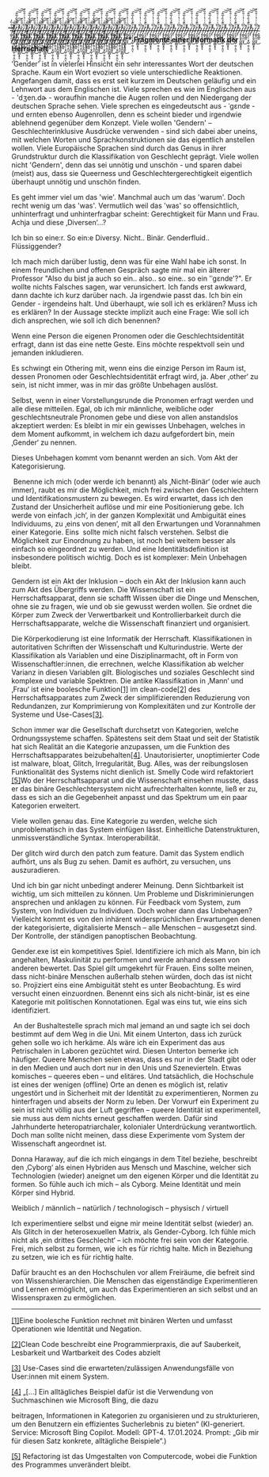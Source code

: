 
****̵****͗̏͆͑͗****̇****̹̻̙̯̤̮͓̔͑̐̏̓͜/̴̝̼̩̻͈̑͌/̶̯͉̗̦͔͓̺̜͍̦̭̤͒͗͂͊̉̏̓̅͊͠͝͠ͅ/̵̡̜̊̉͘/̶̧̢̢̬͈̺̪̻͓̥̞̀̂̋/̵̹̻̙̯̤̮͓͗̏͆͑͗̇̔͑̐̏̓͜/̴̝̼̩̻͈̑͌/̶̯͉̗̦͔͓̺̜͍̦̭̤͒͗͂͊̉̏̓̅͊͠͝͠ͅ/̵̡̜̊̉͘/̶̧̢̢̬͈̺̪̻͓̥̞̀̂̋/̵̹̻̙̯̤̮͓͗̏͆͑͗̇̔͑̐̏̓͜/̴̝̼̩̻͈̑͌/̶̯͉̗̦͔͓̺̜͍̦̭̤͒͗͂͊̉̏̓̅͊͠͝͠ͅ/̵̡̜̊̉͘/̶̧̢̢̬͈̺̪̻͓̥̞̀̂̋/̵̹̻̙̯̤̮͓͗̏͆͑͗̇̔͑̐̏̓͜/̴̝̼̩̻͈̑͌/̶̯͉̗̦͔͓̺̜͍̦̭̤͒͗͂͊̉̏̓̅͊͠͝͠ͅ/̵̡̜̊̉͘/̶̧̢̢̬͈̺̪̻͓̥̞̀̂̋/̵̹̻̙̯̤̮͓͗̏͆͑͗̇̔͑̐̏̓͜/̴̝̼̩̻͈̑͌/̶̯͉̗̦͔͓̺̜͍̦̭̤͒͗͂͊̉̏̓̅͊͠͝͠ͅ/̵̡̜̊̉͘/̶̧̢̢̬͈̺̪̻͓̥̞̀̂̋/̵̹̻̙̯̤̮͓͗̏͆͑͗̇̔͑̐̏̓͜/̴̝̼̩̻͈̑͌/̶̯͉̗̦͔͓̺̜͍̦̭̤͒͗͂͊̉̏̓̅͊͠͝͠ͅ/̵̡̜̊̉͘/̶̧̢̢̬͈̺̪̻͓̥̞̀̂̋/̵̹̻̙̯̤̮͓͗̏͆͑͗̇̔͑̐̏̓͜/̴̝̼̩̻͈̑͌/̶̯͉̗̦͔͓̺̜͍̦̭̤͒͗͂͊̉̏̓̅͊͠͝͠ͅ/̵̡̜̊̉͘/̶̧̢̢̬͈̺̪̻͓̥̞̀̂̋/̵̹̻̙̯̤̮͓͗̏͆͑͗̇̔͑̐̏̓͜/̴̝̼̩̻͈̑͌/̶̯͉̗̦͔͓̺̜͍̦̭̤͒͗͂͊̉̏̓̅͊͠͝͠ͅ/̵̡̜̊̉͘/̶̧̢̢̬͈̺̪̻͓̥̞̀̂̋/̵̹̻̙̯̤̮͓͗̏͆͑͗̇̔͑̐̏̓͜/̴̝̼̩̻͈̑͌/̶̯͉̗̦͔͓̺̜͍̦̭̤͒͗͂͊̉̏̓̅͊͠͝͠ͅ/̵̡̜̊̉͘/̶̧̢̢̬͈̺̪̻͓̥̞̀̂̋/̵̹̻̙̯̤̮͓͗̏͆͑͗̇̔͑̐̏̓͜/̴̝̼̩̻͈̑͌/̶̯͉̗̦͔͓̺̜͍̦̭̤͒͗͂͊̉̏̓̅͊͠͝͠ͅ/̵̡̜̊̉͘/̶̧̢̢̬͈̺̪̻͓̥̞̀̂̋/̵̹̻̙̯̤̮͓͗̏͆͑͗̇̔͑̐̏̓͜/̴̝̼̩̻͈̑͌/̶̯͉̗̦͔͓̺̜͍̦̭̤͒͗͂͊̉̏̓̅͊͠͝͠ͅ/̵̡̜̊̉͘/̶̧̢̢̬͈̺̪̻͓̥̞̀̂̋/̵̹̻̙̯̤̮͓͗̏͆͑͗̇̔͑̐̏̓͜/̴̝̼̩̻͈̑͌/̶̯͉̗̦͔͓̺̜͍̦̭̤͒͗͂͊̉̏̓̅͊͠͝͠ͅ/̵̡̜̊̉͘/̶̧̢̢̬͈̺̪̻͓̥̞̀̂̋/̵̹̻̙̯̤̮͓͗̏͆͑͗̇̔͑̐̏̓͜/̴̝̼̩̻͈̑͌/̶̯͉̗̦͔͓̺̜͍̦̭̤͒͗͂͊̉̏̓̅͊͠͝͠ͅ/̵̡̜̊̉͘/̶̧̢̢̬͈̺̪̻͓̥̞̀̂̋/̵̹̻̙̯̤̮͓͗̏͆͑͗̇̔͑̐̏̓͜/̴̝̼̩̻͈̑͌/̶̯͉̗̦͔͓̺̜͍̦̭̤͒͗͂͊̉̏̓̅͊͠͝͠ͅ/̵̡̜̊̉͘/̶̧̢̢̬͈̺̪̻͓̥̞̀̂̋/̵̹̻̙̯̤̮͓͗̏͆͑͗̇̔͑̐̏̓͜/̴̝̼̩̻͈̑͌/̶̯͉̗̦͔͓̺̜͍̦̭̤͒͗͂͊̉̏̓̅͊͠͝͠ͅ/̵̡̜̊̉͘/̶̧̢̢̬͈̺̪̻͓̥̞̀̂̋/̵̹̻̙̯̤̮͓͗̏͆͑͗̇̔͑̐̏̓͜/̴̝̼̩̻͈̑͌/̶̯͉̗̦͔͓̺̜͍̦̭̤͒͗͂͊̉̏̓̅͊͠͝͠ͅ/̵̡̜̊̉͘/̶̧̢̢̬͈̺̪̻͓̥̞̀̂̋/̵̹̻̙̯̤̮͓͗̏͆͑͗̇̔͑̐̏̓͜/̴̝̼̩̻͈̑͌/̶̯͉̗̦͔͓̺̜͍̦̭̤͒͗͂͊̉̏̓̅͊͠͝͠ͅ/̵̡̜̊̉͘/̶̧̢̢̬͈̺̪̻͓̥̞̀̂̋/̵̹̻̙̯̤̮͓͗̏͆͑͗̇̔͑̐̏̓͜/̴̝̼̩̻͈̑͌/̶̯͉̗̦͔͓̺̜͍̦̭̤͒͗͂͊̉̏̓̅͊͠͝͠ͅ/̵̡̜̊̉͘/̶̧̢̢̬͈̺̪̻͓̥̞̀̂̋/̵̹̻̙̯̤̮͓͗̏͆͑͗̇̔͑̐̏̓͜/̴̝̼̩̻͈̑͌/̶̯͉̗̦͔͓̺̜͍̦̭̤͒͗͂͊̉̏̓̅͊͠͝͠ͅ/̵̡̜̊̉͘/̶̧̢̢̬͈̺̪̻͓̥̞̀̂̋/̵̹̻̙̯̤̮͓͗̏͆͑͗̇̔͑̐̏̓͜/̴̝̼̩̻͈̑͌/̶̯͉̗̦͔͓̺̜͍̦̭̤͒͗͂͊̉̏̓̅͊͠͝͠ͅ/̵̡̜̊̉͘/̶̧̢̢̬͈̺̪̻͓̥̞̀̂̋/̵̹̻̙̯̤̮͓͗̏͆͑͗̇̔͑̐̏̓͜/̴̝̼̩̻͈̑͌/̶̯͉̗̦͔͓̺̜͍̦̭̤͒͗͂͊̉̏̓̅͊͠͝͠ͅ/̵̡̜̊̉͘/̶̧̢̢̬͈̺̪̻͓̥̞̀̂̋/̵̹̻̙̯̤̮͓͗̏͆͑͗̇̔͑̐̏̓͜/̴̝̼̩̻͈̑͌/̶̯͉̗̦͔͓̺̜͍̦̭̤͒͗͂͊̉̏̓̅͊͠͝͠ͅ/̵̡̜̊̉͘/̶̧̢̢̬͈̺̪̻͓̥̞̀̂̋/̵̹̻̙̯̤̮͓͗̏͆͑͗̇̔͑̐̏̓͜/̴̝̼̩̻͈̑͌/̶̯͉̗̦͔͓̺̜͍̦̭̤͒͗͂͊̉̏̓̅͊͠͝͠ͅ/̵̡̜̊̉͘/̶̧̢̢̬͈̺̪̻͓̥̞̀̂̋/̵̹̻̙̯̤̮͓͗̏͆͑͗̇̔͑̐̏̓͜/̴̝̼̩̻͈̑͌/̶̯͉̗̦͔͓̺̜͍̦̭̤͒͗͂͊̉̏̓̅͊͠͝͠ͅ/̵̡̜̊̉͘/̶̧̢̢̬͈̺̪̻͓̥̞̀̂̋/̵̹̻̙̯̤̮͓͗̏͆͑͗̇̔͑̐̏̓͜/̴̝̼̩̻͈̑͌/̶̯͉̗̦͔͓̺̜͍̦̭̤͒͗͂͊̉̏̓̅͊͠͝͠ͅ/̵̡̜̊̉͘/̶̧̢̢̬͈̺̪̻͓̥̞̀̂̋/̵̹̻̙̯̤̮͓͗̏͆͑͗̇̔͑̐̏̓͜/̴̝̼̩̻͈̑͌/̶̯͉̗̦͔͓̺̜͍̦̭̤͒͗͂͊̉̏̓̅͊͠͝͠ͅ/̵̡̜̊̉͘/̶̧̢̢̬͈̺̪̻͓̥̞̀̂̋/̵̹̻̙̯̤̮͓͗̏͆͑͗̇̔͑̐̏̓͜/̴̝̼̩̻͈̑͌/̶̯͉̗̦͔͓̺̜͍̦̭̤͒͗͂͊̉̏̓̅͊͠͝͠ͅ/̵̡̜̊̉͘/̶̧̢̢̬͈̺̪̻͓̥̞̀̂̋/̵̹̻̙̯̤̮͓͗̏͆͑͗̇̔͑̐̏̓͜/̴̝̼̩̻͈̑͌/̶̯͉̗̦͔͓̺̜͍̦̭̤͒͗͂͊̉̏̓̅͊͠͝͠ͅ/̵̡̜̊̉͘/̶̧̢̢̬͈̺̪̻͓̥̞̀̂̋/̵̹̻̙̯̤̮͓͗̏͆͑͗̇̔͑̐̏̓͜**
**Fragmente einer Informatik der Herrschaft**

'Gender' ist in vielerlei Hinsicht ein sehr interessantes Wort der deutschen Sprache. Kaum ein Wort evoziert so viele unterschiedliche Reaktionen. Angefangen damit, dass es erst seit kurzem im Deutschen geläufig und ein Lehnwort aus dem Englischen ist. Viele sprechen es wie im Englischen aus - 'dʒen.dɚ - woraufhin manche die Augen rollen und den Niedergang der deutschen Sprache sehen. Viele sprechen es eingedeutscht aus - ˈɡɛndɐ - und ernten ebenso Augenrollen, denn es scheint bieder und irgendwie ablehnend gegenüber dem Konzept. Viele wollen 'Gendern' – Geschlechterinklusive Ausdrücke verwenden - sind sich dabei aber uneins, mit welchen Worten und Sprachkonstruktionen sie das eigentlich anstellen wollen. Viele Europäische Sprachen sind durch das Genus in ihrer Grundstruktur durch die Klassifikation von Geschlecht geprägt. Viele wollen nicht 'Gendern', denn das sei unnötig und unschön - und sparen dabei (meist) aus, dass sie Queerness und Geschlechtergerechtigkeit eigentlich überhaupt unnötig und unschön finden.

Es geht immer viel um das 'wie'. Manchmal auch um das 'warum'. Doch recht wenig um das 'was'. Vermutlich weil das 'was' so offensichtlich, unhinterfragt und unhinterfragbar scheint: Gerechtigkeit für Mann und Frau. Achja und diese ‚Diversen‘…?

Ich bin so eine:r. So ein:e Diversy. Nicht.. Binär. Genderfluid.. Flüssiggender?

Ich mach mich darüber lustig, denn was für eine Wahl habe ich sonst. In einem freundlichen und offenen Gespräch sagte mir mal ein älterer Professor "Also du bist ja auch so ein.. also.. so eine.. so ein 'ˈɡɛndɐ'?". Er wollte nichts Falsches sagen, war verunsichert. Ich fands erst awkward, dann dachte ich kurz darüber nach. Ja irgendwie passt das. Ich bin ein Gender - irgendeins halt. Und überhaupt, wie soll ich es erklären? Muss ich es erklären? In der Aussage steckte implizit auch eine Frage: Wie soll ich dich ansprechen, wie soll ich dich benennen?

Wenn eine Person die eigenen Pronomen oder die Geschlechtsidentität erfragt, dann ist das eine nette Geste. Eins möchte respektvoll sein und jemanden inkludieren.

Es schwingt ein Othering mit, wenn eins die einzige Person im Raum ist, dessen Pronomen oder Geschlechtsidentität erfragt wird, ja. Aber ‚other‘ zu sein, ist nicht immer, was in mir das größte Unbehagen auslöst.

Selbst, wenn in einer Vorstellungsrunde die Pronomen erfragt werden und alle diese mitteilen. Egal, ob ich mir männliche, weibliche oder geschlechtsneutrale Pronomen gebe und diese von allen anstandslos akzeptiert werden: Es bleibt in mir ein gewisses Unbehagen, welches in dem Moment aufkommt, in welchem ich dazu aufgefordert bin, mein ‚Gender‘ zu nennen.

Dieses Unbehagen kommt vom benannt werden an sich. Vom Akt der Kategorisierung.

 Benenne ich mich (oder werde ich benannt) als ‚Nicht-Binär‘ (oder wie auch immer), raubt es mir die Möglichkeit, mich frei zwischen den Geschlechtern und Identifikationsmustern zu bewegen. Es wird erwartet, dass ich den Zustand der Unsicherheit auflöse und mir eine Positionierung gebe. Ich werde von einfach ‚ich‘, in der ganzen Komplexität und Ambiguität eines Individuums, zu ‚eins von denen‘, mit all den Erwartungen und Vorannahmen einer Kategorie. Eins  sollte mich nicht falsch verstehen. Selbst die Möglichkeit zur Einordnung zu haben, ist noch bei weitem besser als einfach so eingeordnet zu werden. Und eine Identitätsdefinition ist insbesondere politisch wichtig. Doch es ist komplexer: Mein Unbehagen bleibt.

Gendern ist ein Akt der Inklusion – doch ein Akt der Inklusion kann auch zum Akt des Übergriffs werden. Die Wissenschaft ist ein Herrschaftsapparat, denn sie schafft Wissen über die Dinge und Menschen, ohne sie zu fragen, wie und ob sie gewusst werden wollen. Sie ordnet die Körper zum Zweck der Verwertbarkeit und Kontrollierbarkeit durch die Herrschaftsapparate, welche die Wissenschaft finanziert und organisiert.

Die Körperkodierung ist eine Informatik der Herrschaft. Klassifikationen in autoritativen Schriften der Wissenschaft und Kulturindustrie. Werte der Klassifikation als Variablen und eine Disziplinarmacht, oft in Form von Wissenschaftler:innen, die errechnen, welche Klassifikation ab welcher Varianz in diesen Variablen gilt. Biologisches und soziales Geschlecht sind komplexe und variable Spektren. Die antike Klassifikation in ‚Mann‘ und ‚Frau‘ ist eine boolesche Funktion[[1]](#_ftn1) im clean-code[[2]](#_ftn2) des Herrschaftsapparates zum Zweck der simplifizierenden Reduzierung von Redundanzen, zur Komprimierung von Komplexitäten und zur Kontrolle der Systeme und Use-Cases[[3]](#_ftn3).

Schon immer war die Gesellschaft durchsetzt von Kategorien, welche Ordnungssysteme schaffen. Spätestens seit dem Staat und seit der Statistik hat sich Realität an die Kategorie anzupassen, um die Funktion des Herrschaftsapparates beizubehalten[[4]](#_ftn4). Unautorisierter, unoptimierter Code ist malware, bloat, Glitch, Irregularität, Bug. Alles, was der reibungslosen Funktionalität des Systems nicht dienlich ist. Smelly Code wird refaktoriert [[5]](#_ftn5)Wo der Herrschaftsapparat und die Wissenschaft einsehen musste, dass er das binäre Geschlechtersystem nicht aufrechterhalten konnte, ließ er zu, dass es sich an die Gegebenheit anpasst und das Spektrum um ein paar Kategorien erweitert.

Viele wollen genau das. Eine Kategorie zu werden, welche sich unproblematisch in das System einfügen lässt. Einheitliche Datenstrukturen, unmissverständliche Syntax. Interoperabilität.

Der glitch wird durch den patch zum feature. Damit das System endlich aufhört, uns als Bug zu sehen. Damit es aufhört, zu versuchen, uns auszuradieren.

Und ich bin gar nicht unbedingt anderer Meinung. Denn Sichtbarkeit ist wichtig, um sich mitteilen zu können. Um Probleme und Diskriminierungen ansprechen und anklagen zu können. Für Feedback vom System, zum System, von Individuen zu Individuen. Doch woher dann das Unbehagen? Vielleicht kommt es von den inhärent widersprüchlichen Erwartungen denen der kategorisierte, digitalisierte Mensch – alle Menschen – ausgesetzt sind. Der Kontrolle, der ständigen panoptischen Beobachtung.

Gender.exe ist ein kompetitives Spiel. Identifiziere ich mich als Mann, bin ich angehalten, Maskulinität zu performen und werde anhand dessen von anderen bewertet. Das Spiel gilt umgekehrt für Frauen. Eins sollte meinen, dass nicht-binäre Menschen außerhalb stehen würden, doch das ist nicht so. Projiziert eins eine Ambiguität steht es unter Beobachtung. Es wird versucht einen einzuordnen. Benennt eins sich als nicht-binär, ist es eine Kategorie mit politischen Konnotationen. Egal was eins tut, wie eins sich identifiziert.

 An der Bushaltestelle sprach mich mal jemand an und sagte ich sei doch bestimmt auf dem Weg in die Uni. Mit einem Unterton, dass ich zurück gehen solle wo ich herkäme. Als wäre ich ein Experiment das aus Petrischalen in Laboren gezüchtet wird. Diesen Unterton bemerke ich häufiger. Queere Menschen seien etwas, dass es nur in der Stadt gibt oder in den Medien und auch dort nur in den Unis und Szenevierteln. Etwas komisches – queeres eben – und elitäres. Und tatsächlich, die Hochschule ist eines der wenigen (offline) Orte an denen es möglich ist, relativ ungestört und in Sicherheit mit der Identität zu experimentieren, Normen zu hinterfragen und abseits der Norm zu leben. Der Vorwurf ein Experiment zu sein ist nicht völlig aus der Luft gegriffen – queere Identität ist experimentell, sie muss aus dem nichts erneut geschaffen werden. Dafür sind Jahrhunderte heteropatriarchaler, kolonialer Unterdrückung verantwortlich. Doch man sollte nicht meinen, dass diese Experimente vom System der Wissenschaft angeordnet ist.

Donna Haraway, auf die ich mich eingangs in dem Titel beziehe, beschreibt den ‚Cyborg‘ als einen Hybriden aus Mensch und Maschine, welcher sich Technologien (wieder) aneignet um den eigenen Körper und die Identität zu formen. So fühle auch ich mich – als Cyborg. Meine Identität und mein Körper sind Hybrid.

Weiblich / männlich – natürlich / technologisch – physisch / virtuell

Ich experimentiere selbst und eigne mir meine Identität selbst (wieder) an. Als Glitch in der heterosexuellen Matrix, als Gender-Cyborg. Ich fühle mich nicht als ‚ein drittes Geschlecht‘ – ich möchte frei sein von der Kategorie. Frei, mich selbst zu formen, wie ich es für richtig halte. Mich in Beziehung zu setzen, wie ich es für richtig halte.

Dafür braucht es an den Hochschulen vor allem Freiräume, die befreit sind von Wissenshierarchien. Die Menschen das eigenständige Experimentieren und Lernen ermöglicht, um auch das Experimentieren an sich selbst und an Wissenspraxen zu ermöglichen.

  

---

[[1]](#_ftnref1)Eine boolesche Funktion rechnet mit binären Werten und umfasst Operationen wie Identität und Negation.

[[2]](#_ftnref2)Clean Code beschreibt eine Programmierpraxis, die auf Sauberkeit, Lesbarkeit und Wartbarkeit des Codes abzielt

[[3]](#_ftnref3) Use-Cases sind die erwarteten/zulässigen Anwendungsfälle von User:innen mit einem System.

[[4]](#_ftnref4) „[…] Ein alltägliches Beispiel dafür ist die Verwendung von Suchmaschinen wie Microsoft Bing, die dazu

beitragen, Informationen in Kategorien zu organisieren und zu strukturieren, um den Benutzern ein effizientes Sucherlebnis zu bieten“ (KI-generiert. Service: Microsoft Bing Copilot. Modell: GPT-4. 17.01.2024. Prompt: „Gib mir für diesen Satz konkrete, alltägliche Beispiele“.)

[[5]](#_ftnref5) Refactoring ist das Umgestalten von Computercode, wobei die Funktion des Programmes unverändert bleibt.